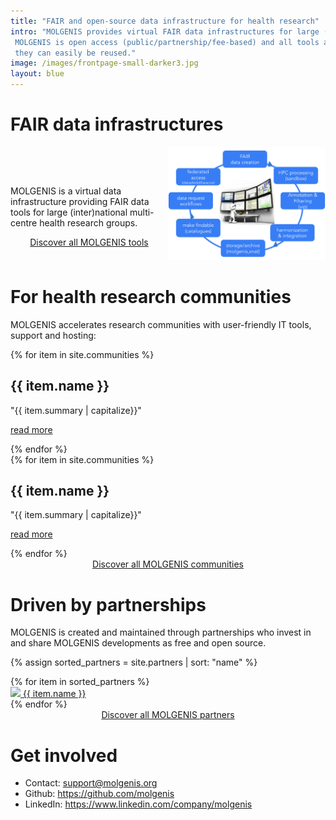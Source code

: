 ```yaml
---
title: "FAIR and open-source data infrastructure for health research"
intro: "MOLGENIS provides virtual FAIR data infrastructures for large (inter)national multi-centre health research communities.
 MOLGENIS is open access (public/partnership/fee-based) and all tools are free and open source, implementing (inter)national standards and FAIR principles, so 
 they can easily be reused."
image: /images/frontpage-small-darker3.jpg
layout: blue
---
```


# FAIR data infrastructures

<div style="display: flex; justify-content: space-between;">

<div style="flex: 1; padding-top: 5vw">
<p>MOLGENIS is a virtual data infrastructure providing FAIR data tools for large (inter)national multi-centre health research groups.</p>
<p style="text-align: center" ><a href="/tools.html" class="bluebutton">Discover all MOLGENIS tools</a></p>
</div>

<div style="flex: 1;">
  <img src="/images/molgenis-cycle.png" alt="molgenis data lifecycle tools" style="max-width: 100%; height: auto;">
</div>

</div>

# For health research communities

MOLGENIS accelerates research communities with user-friendly IT tools, support and hosting:

<!-- thanks to https://blog.logto.io/css-only-infinite-scroll -->
<div class="carousel">
<!-- endless scroll requires all twice -->
    <div class="carousel-group">
{% for item in site.communities %}
        <div class="carousel-card">
            <h2>{{ item.name }}</h2>
            <p>"{{ item.summary | capitalize}}"</p>
            <p class="carousel-card-footer"><a href="/communities.html#{{ item.name | slugify }}">read more</a></p>
        </div>
{% endfor %}
    </div>
    <div aria-hidden class="carousel-group">
{% for item in site.communities %}
        <div class="carousel-card">
            <h2>{{ item.name }}</h2>
            <p>"{{ item.summary | capitalize}}"</p>
            <p class="carousel-card-footer"><a href="/communities.html#{{ item.name | slugify }}">read more</a></p>
     </div>
{% endfor %}
    </div>
</div>

<div style="text-align: center">
<a href="/tools.html" class="bluebutton">Discover all MOLGENIS communities</a>
</div>

# Driven by partnerships

MOLGENIS is created and maintained through partnerships who invest in and share MOLGENIS developments as free and open source.

{% assign sorted_partners = site.partners | sort: "name" %}
<a id="top"/>
<div class="partner-grid">{% for item in sorted_partners %}
<div class="partner-block">
  <a href="/partners.html#{{ item.name | slugify }}"><img src="{{ item.logo }}">
    {{ item.name }}</a>
</div>
{% endfor %}</div>

<div style="text-align: center">
<a href="/partners.html" class="bluebutton">Discover all MOLGENIS partners</a>
</div>

# Get involved

- Contact: <a href="mailto:support@molgenis.org">support@molgenis.org</a>
- Github: <a href="https://github.com/molgenis">https://github.com/molgenis</a>
- LinkedIn: <a href="https://www.linkedin.com/company/molgenis">https://www.linkedin.com/company/molgenis</a>
